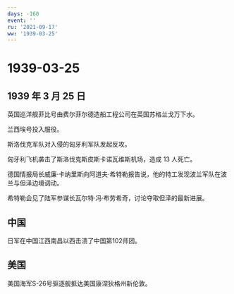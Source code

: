 ```yaml
---
days: -160
event: ''
ru: '2021-09-17'
ww: '1939-03-25'
---
```


# 1939-03-25

## 1939 年 3 月 25 日

英国巡洋舰菲比号由费尔菲尔德造船工程公司在英国苏格兰戈万下水。

兰西埃号投入服役。

斯洛伐克军队对入侵的匈牙利军队发起反攻。

匈牙利飞机袭击了斯洛伐克斯皮斯卡诺瓦维斯机场，造成 13 人死亡。

德国情报局长威廉·卡纳里斯向阿道夫·希特勒报告说，他的特工发现波兰军队在波兰与但泽边境调动。

希特勒会见了陆军参谋长瓦尔特·冯·布劳希奇，讨论夺取但泽的最新进展。

## 中国

日军在中国江西南昌以西击溃了中国第102师团。

## 美国

美国海军S-26号驱逐舰抵达美国康涅狄格州新伦敦。